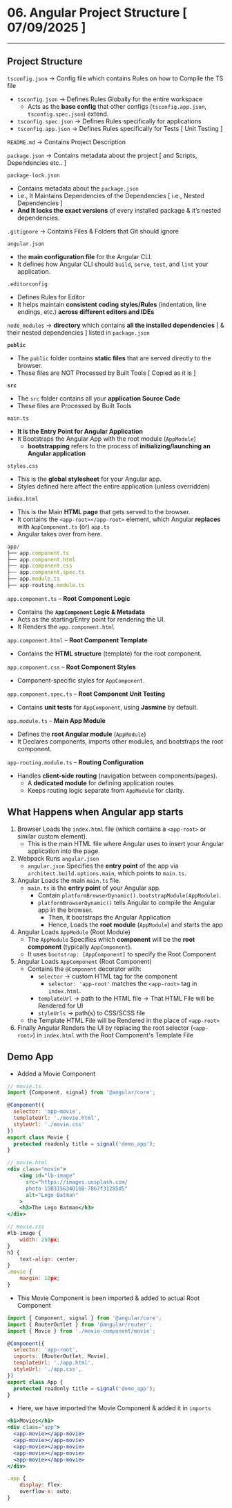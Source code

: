 # 06. Angular Project Structure [ 07/09/2025 ]

---

## Project Structure

`tsconfig.json` → Config file which contains Rules on how to Compile the TS file

- `tsconfig.json` → Defines Rules Globally for the entire workspace
    - Acts as the **base config** that other configs (`tsconfig.app.json`, `tsconfig.spec.json`) extend.
- `tsconfig.spec.json` → Defines Rules specifically for applications
- `tsconfig.app.json` → Defines Rules specifically for Tests [ Unit Testing ]

`README.md` → Contains Project Description

`package.json` → Contains metadata about the project [ and Scripts, Dependencies etc.. ]

`package-lock.json` 

- Contains metadata about the `package.json`
- i.e., It Maintains Dependencies of the Dependencies [ i.e., Nested Dependencies ]
- **And It locks the exact versions** of every installed package & it’s nested dependencies.

`.gitignore` → Contains Files & Folders that Git should ignore

`angular.json` 

- the **main configuration file** for the Angular CLI.
- It defines how Angular CLI should `build`, `serve`, `test`, and `lint` your application.

`.editorconfig` 

- Defines Rules for Editor
- It helps maintain **consistent coding styles/Rules** (indentation, line endings, etc.) **across different editors and IDEs**

`node_modules` → **directory** which contains **all the installed dependencies** [ & their nested dependencies ] listed in `package.json`

**`public`**

- The `public` folder contains **static files** that are served directly to the browser.
- These files are NOT Processed by Built Tools [ Copied as it is ]

**`src`**

- The `src` folder contains all your **application Source Code**
- These files are Processed by Built Tools

`main.ts` 

- **It is the Entry Point for Angular Application**
- It Bootstraps the Angular App with the root module (`AppModule`)
    - **bootstrapping** refers to the process of **initializing/launching an Angular application**

`styles.css` 

- This is the **global stylesheet** for your Angular app.
- Styles defined here affect the entire application (unless overridden)

`index.html` 

- This is the Main **HTML page** that gets served to the browser.
- It contains the `<app-root></app-root>` element, which Angular **replaces** with `AppComponent.ts` (or) `app.ts`
- Angular takes over from here.

```jsx
app/
├── app.component.ts
├── app.component.html
├── app.component.css
├── app.component.spec.ts
├── app.module.ts
├── app-routing.module.ts
```

`app.component.ts` – **Root Component Logic** 

- Contains the **`AppComponent` Logic & Metadata**
- Acts as the starting/Entry point for rendering the UI.
- It Renders the `app.component.html`

`app.component.html` – **Root Component Template** 

- Contains the **HTML structure** (template) for the root component.

`app.component.css` – **Root Component Styles**

- Component-specific styles for `AppComponent`.

`app.component.spec.ts` – **Root Component Unit Testing**

- Contains **unit tests** for `AppComponent`, using **Jasmine** by default.

`app.module.ts` – **Main App Module**

- Defines the **root Angular module** (`AppModule`)
- It Declares components, imports other modules, and bootstraps the root component.

`app-routing.module.ts` – **Routing Configuration**

- Handles **client-side routing** (navigation between components/pages).
    - A **dedicated module** for defining application routes
    - Keeps routing logic separate from `AppModule` for clarity.

## What Happens when Angular app starts

1. Browser Loads the `index.html` file (which contains a `<app-root>` or similar custom element).
    - This is the main HTML file where Angular uses to insert your Angular application into the page.
2. Webpack Runs `angular.json`
    - `angular.json` Specifies the **entry point** of the app via `architect.build.options.main`, which points to `main.ts`.
3. Angular Loads the main `main.ts` file.
    - `main.ts` is the **entry point** of your Angular app.
        - Contain `platformBrowserDynamic().bootstrapModule(AppModule)`.
        - `platformBrowserDynamic()` tells Angular to compile the Angular app in the browser.
            - Then, It bootstraps the Angular Application
            - Hence, Loads the **root module** (`AppModule`) and starts the app
4. Angular Loads `AppModule` (Root Module)
    - The `AppModule` Specifies which **component** will be the **root component** (typically `AppComponent`).
    - It uses `bootstrap: [AppComponent]` to specify the Root Component
5. Angular Loads `AppComponent` (Root Component)
    - Contains the `@Component` decorator with:
        - `selector` → custom HTML tag for the component
            - `selector: 'app-root'` matches the `<app-root>` tag in `index.html`.
        - `templateUrl` → path to the HTML file → That HTML File will be Rendered for UI
        - `styleUrls` → path(s) to CSS/SCSS file
    - the Template HTML File will be Rendered in the place of `<app-root>`
6. Finally Angular Renders the UI by replacing the root selector (`<app-root>`) in `index.html` with the Root Component's Template File

## Demo App

- Added a Movie Component

```jsx
// movie.ts
import {Component, signal} from '@angular/core';

@Component({
  selector: 'app-movie',
  templateUrl: './movie.html',
  styleUrl: './movie.css'
})
export class Movie {
  protected readonly title = signal('demo_app');
}
```

```jsx
// movie.html
<div class="movie">
    <img id="lb-image"
      src="https://images.unsplash.com/
      photo-1583156340160-7867f31285d5" 
      alt="Lego Batman"
    >
    <h3>The Lego Batman</h3>
</div>
```

```jsx
// movie.css
#lb-image {
    width: 250px;
}
h3 {
    text-align: center;
}
.movie {
    margin: 10px;
}
```

- This Movie Component is been imported & added to actual Root Component

```jsx
import { Component, signal } from '@angular/core';
import { RouterOutlet } from '@angular/router';
import { Movie } from './movie-component/movie';

@Component({
  selector: 'app-root',
  imports: [RouterOutlet, Movie],
  templateUrl: './app.html',
  styleUrl: './app.css',
})
export class App {
  protected readonly title = signal('demo_app');
}

```

- Here, we have imported the Movie Component & added it in `imports`

```jsx
<h1>Movies</h1>
<div class="app">
  <app-movie></app-movie>
  <app-movie></app-movie>
  <app-movie></app-movie>
  <app-movie></app-movie>
  <app-movie></app-movie>
</div>
```

```jsx
.app {
    display: flex;
    overflow-x: auto;
}
```